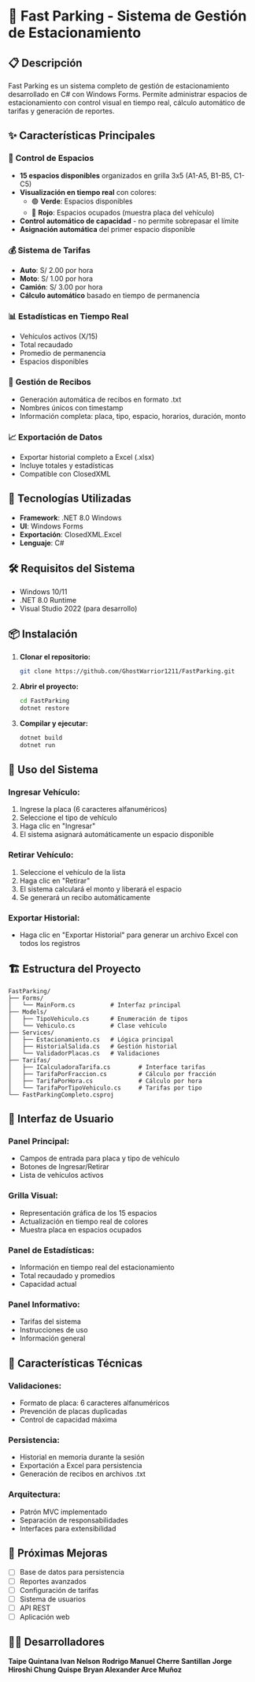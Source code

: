 # 🚗 Fast Parking - Sistema de Gestión de Estacionamiento

## 📋 Descripción
Fast Parking es un sistema completo de gestión de estacionamiento desarrollado en C# con Windows Forms. Permite administrar espacios de estacionamiento con control visual en tiempo real, cálculo automático de tarifas y generación de reportes.

## ✨ Características Principales

### 🎯 **Control de Espacios**
- **15 espacios disponibles** organizados en grilla 3x5 (A1-A5, B1-B5, C1-C5)
- **Visualización en tiempo real** con colores:
  - 🟢 **Verde**: Espacios disponibles
  - 🔴 **Rojo**: Espacios ocupados (muestra placa del vehículo)
- **Control automático de capacidad** - no permite sobrepasar el límite
- **Asignación automática** del primer espacio disponible

### 💰 **Sistema de Tarifas**
- **Auto**: S/ 2.00 por hora
- **Moto**: S/ 1.00 por hora
- **Camión**: S/ 3.00 por hora
- **Cálculo automático** basado en tiempo de permanencia

### 📊 **Estadísticas en Tiempo Real**
- Vehículos activos (X/15)
- Total recaudado
- Promedio de permanencia
- Espacios disponibles

### 📄 **Gestión de Recibos**
- Generación automática de recibos en formato .txt
- Nombres únicos con timestamp
- Información completa: placa, tipo, espacio, horarios, duración, monto

### 📈 **Exportación de Datos**
- Exportar historial completo a Excel (.xlsx)
- Incluye totales y estadísticas
- Compatible con ClosedXML

## 🚀 Tecnologías Utilizadas

- **Framework**: .NET 8.0 Windows
- **UI**: Windows Forms
- **Exportación**: ClosedXML.Excel
- **Lenguaje**: C#

## 🛠️ Requisitos del Sistema

- Windows 10/11
- .NET 8.0 Runtime
- Visual Studio 2022 (para desarrollo)

## 📦 Instalación

1. **Clonar el repositorio:**
   ```bash
   git clone https://github.com/GhostWarrior1211/FastParking.git
   ```

2. **Abrir el proyecto:**
   ```bash
   cd FastParking
   dotnet restore
   ```

3. **Compilar y ejecutar:**
   ```bash
   dotnet build
   dotnet run
   ```

## 📖 Uso del Sistema

### **Ingresar Vehículo:**
1. Ingrese la placa (6 caracteres alfanuméricos)
2. Seleccione el tipo de vehículo
3. Haga clic en "Ingresar"
4. El sistema asignará automáticamente un espacio disponible

### **Retirar Vehículo:**
1. Seleccione el vehículo de la lista
2. Haga clic en "Retirar"
3. El sistema calculará el monto y liberará el espacio
4. Se generará un recibo automáticamente

### **Exportar Historial:**
- Haga clic en "Exportar Historial" para generar un archivo Excel con todos los registros

## 🏗️ Estructura del Proyecto

```
FastParking/
├── Forms/
│   └── MainForm.cs          # Interfaz principal
├── Models/
│   ├── TipoVehiculo.cs      # Enumeración de tipos
│   └── Vehiculo.cs          # Clase vehículo
├── Services/
│   ├── Estacionamiento.cs   # Lógica principal
│   ├── HistorialSalida.cs   # Gestión historial
│   └── ValidadorPlacas.cs   # Validaciones
├── Tarifas/
│   ├── ICalculadoraTarifa.cs        # Interface tarifas
│   ├── TarifaPorFraccion.cs         # Cálculo por fracción
│   ├── TarifaPorHora.cs             # Cálculo por hora
│   └── TarifaPorTipoVehiculo.cs     # Tarifas por tipo
└── FastParkingCompleto.csproj
```

## 🎨 Interfaz de Usuario

### **Panel Principal:**
- Campos de entrada para placa y tipo de vehículo
- Botones de Ingresar/Retirar
- Lista de vehículos activos

### **Grilla Visual:**
- Representación gráfica de los 15 espacios
- Actualización en tiempo real de colores
- Muestra placa en espacios ocupados

### **Panel de Estadísticas:**
- Información en tiempo real del estacionamiento
- Total recaudado y promedios
- Capacidad actual

### **Panel Informativo:**
- Tarifas del sistema
- Instrucciones de uso
- Información general

## 🔧 Características Técnicas

### **Validaciones:**
- Formato de placa: 6 caracteres alfanuméricos
- Prevención de placas duplicadas
- Control de capacidad máxima

### **Persistencia:**
- Historial en memoria durante la sesión
- Exportación a Excel para persistencia
- Generación de recibos en archivos .txt

### **Arquitectura:**
- Patrón MVC implementado
- Separación de responsabilidades
- Interfaces para extensibilidad

## 📝 Próximas Mejoras

- [ ] Base de datos para persistencia
- [ ] Reportes avanzados
- [ ] Configuración de tarifas
- [ ] Sistema de usuarios
- [ ] API REST
- [ ] Aplicación web

## 👨‍💻 Desarrolladores

**Taipe Quintana Ivan Nelson**
**Rodrigo Manuel Cherre Santillan**
**Jorge Hiroshi Chung Quispe**
**Bryan Alexander Arce Muñoz**
